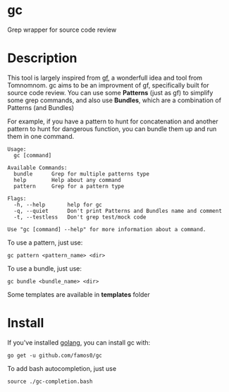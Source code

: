 # gc
Grep wrapper for source code review

# Description
This tool is largely inspired from [gf](https://github.com/tomnomnom/gf), a wonderfull idea and tool from Tomnomnom.
gc aims to be an improvment of gf, specifically built for source code review.
You can use some **Patterns** (just as gf) to simplify some grep commands, and also use **Bundles**, which are a combination of Patterns (and Bundles)

For example, if you have a pattern to hunt for concatenation and another pattern to hunt for dangerous function, you can bundle them up and run them in one command.

```
Usage:
  gc [command]

Available Commands:
  bundle      Grep for multiple patterns type
  help        Help about any command
  pattern     Grep for a pattern type

Flags:
  -h, --help       help for gc
  -q, --quiet      Don't print Patterns and Bundles name and comment
  -t, --testless   Don't grep test/mock code

Use "gc [command] --help" for more information about a command.
```

To use a pattern, just use:
```
gc pattern <pattern_name> <dir>
```

To use a bundle, just use:
```
gc bundle <bundle_name> <dir>
```

Some templates are available in **templates** folder

# Install

If you've installed [golang](https://golang.org/), you can install gc with:
```
go get -u github.com/famos0/gc
```

To add bash autocompletion, just use
```
source ./gc-completion.bash
```